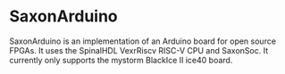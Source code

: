 # SaxonArduino

SaxonArduino is an implementation of an Arduino board for open source FPGAs. It uses the SpinalHDL VexrRiscv RISC-V CPU and SaxonSoc. It currently only supports the mystorm BlackIce II ice40 board.
